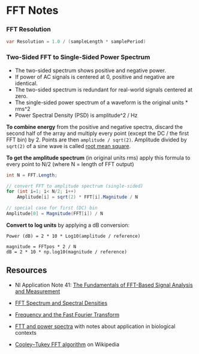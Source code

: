 # FFT Notes

### FFT Resolution
```cs
var Resolution = 1.0 / (sampleLength * samplePeriod)
```

### Two-Sided FFT to Single-Sided Power Spectrum

* The two-sided spectrum shows positive and negative power.
* If power of AC signals is centered at 0, positive and negative are identical.
* The two-sided spectrum is redundant for real-world signals centered at zero.
* The single-sided power spectrum of a waveform is the original units * rms^2
* Power Spectral Density (PSD) is amplitude^2 / Hz

**To combine energy** from the positive and negative spectra, discard the second half of the array and multiply every point (except the DC / the first FFT bin) by 2. Points are then `amplitude / sqrt(2)`. Amplitude divided by `sqrt(2)` of a sine wave is called [root mean square](https://en.wikipedia.org/wiki/Root_mean_square).

**To get the amplitude spectrum** (in original units rms) apply this formula to every point to N/2 (where N = length of FFT output)

```cs
int N = FFT.Length;

// convert FFT to amplitude spectrum (single-sided)
for (int i=1; i< N/2; i++)
    Amplitude[i] = sqrt(2) * FFT[i].Magnitude / N

// special case for first (DC) bin
Amplitude[0] = Magnitude(FFT[i]) / N
```

**Convert to log units** by applying a dB conversion:
```
Power (dB) = 2 * 10 * Log10(amplitude / reference)
```

```
magnitude = FFTpos * 2 / N
dB = 2 * 10 * np.log10(magnitude / reference)
```

## Resources

* NI Application Note 41: [The Fundamentals of FFT-Based Signal Analysis
and Measurement ](https://www.sjsu.edu/people/burford.furman/docs/me120/FFT_tutorial_NI.pdf)

* [FFT Spectrum and Spectral Densities](https://www.ap.com/blog/fft-spectrum-and-spectral-densities-same-data-different-scaling/)

* [Frequency and the Fast Fourier Transform](https://www.oreilly.com/library/view/elegant-scipy/9781491922927/ch04.html)

* [FTT and power spectra](http://faculty.jsd.claremont.edu/jmilton/Math_Lab_tool/Labs/Lab9.pdf) with notes about application in biological contexts

* [Cooley–Tukey FFT algorithm](https://en.wikipedia.org/wiki/Cooley%E2%80%93Tukey_FFT_algorithm) on Wikipedia